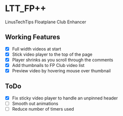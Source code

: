# LTT_FP++
LinusTechTips Floatplane Club Enhancer

## Working Features
- [x]  Full width videos at start
- [x]  Stick video player to the top of the page
- [x]  Player shrinks as you scroll through the comments
- [x]  Add thumbnails to FP Club video list
- [x]  Preview video by hovering mouse over thumbnail

## ToDo
- [x]  Fix sticky video player to handle an unpinned header
- [ ]  Smooth out animations
- [ ]  Reduce number of timers used